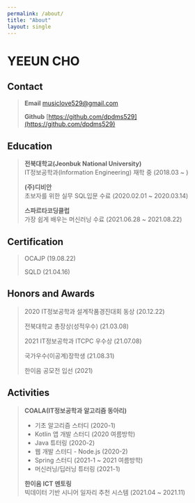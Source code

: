 ```yaml
---
permalink: /about/
title: "About"
layout: single
---
```


# YEEUN CHO
## Contact
> __Email__ musiclove529@gmail.com  
> 
> __Github__ [https://github.com/dpdms529](https://github.com/dpdms529)  
  
## Education
> __전북대학교(Jeonbuk National University)__  
> IT정보공학과(Information Engineering) 재학 중 (2018.03 ~ )  
> 
> __(주)디비안__  
> 초보자를 위한 실무 SQL입문 수료 (2020.02.01 ~ 2020.03.14)  
> 
> __스파르타코딩클럽__  
> 가장 쉽게 배우는 머신러닝 수료 (2021.06.28 ~ 2021.08.22)  
    
## Certification
> OCAJP (19.08.22)  
> 
> SQLD (21.04.16)  
  
## Honors and Awards
> 2020 IT정보공학과 설계작품경진대회 동상 (20.12.22)  
> 
> 전북대학교 총장상(성적우수) (21.03.08)  
> 
> 2021 IT정보공학과 ITCPC 우수상 (21.07.08)  
> 
> 국가우수(이공계)장학생 (21.08.31)  
> 
> 한이음 공모전 입선 (2021)  
  
## Activities
> __COALA(IT정보공학과 알고리즘 동아리)__
> - 기초 알고리즘 스터디 (2020-1)  
> - Kotlin 앱 개발 스터디 (2020 여름방학)  
> - Java 튜터링 (2020-2)  
> - 웹 개발 스터디 - Node.js (2020-2)  
> - Spring 스터디 (2021-1 ~ 2021 여름방학)  
> - 머신러닝/딥러닝 튜터링 (2021-1)  
> 
> __한이음 ICT 멘토링__  
> 빅데이터 기반 시니어 일자리 추천 시스템 (2021.04 ~ 2021.11)  
